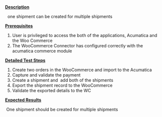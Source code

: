 
<p><u><strong>Description</strong></u></p>
<p>&nbsp;&nbsp;one shipment can be created for multiple shipments</p>
<p><u><strong>Prerequisites</strong></u></p>
<ol>
<li>User is privileged to access the both of the applications, Acumatica and the Woo Commerce</li>
<li>The WooCommerce Connector has configured correctly with the acumatica commerce module</li></ol>
<p><u><strong>Detailed Test Steps</strong></u></p>
<ol>
<li>Create two orders in the WooCommerce and import to the Acumatica</li>
<li>Capture and validate the payment</li>
<li>Create a shipment and&nbsp; add both of the shipments</li>
<li>Export the shipment record to the WooCommerce</li>
<li>Validate the exported details to the WC</li></ol>
<p><u><strong>Expected Results</strong></u></p>
<p>&nbsp;One shipment should be created for multiple shipments</p>
